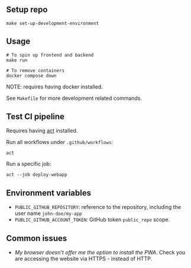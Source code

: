 ## Setup repo

```shell
make set-up-development-environment
```

## Usage

```shell
# To spin up frontend and backend
make run

# To remove containers
docker compose down
```

NOTE: requires having docker installed.

See `Makefile` for more development related commands.

## Test CI pipeline

Requires having [act][1] installed.

Run all workflows under `.github/workflows`:

```shell
act
```

Run a specific job:

```shell
act --job deploy-webapp
```

## Environment variables

- `PUBLIC_GITHUB_REPOSITORY`: reference to the repository, including the user name `john-doe/my-app`
- `PUBLIC_GITHUB_ACCOUNT_TOKEN`: GitHub token `public_repo` scope.

## Common issues

- _My browser doesn't offer me the option to install the PWA_.
  Check you are accessing the website via HTTPS - instead of HTTP.

<!-- External references -->

[1]: https://nektosact.com/beginner/index.html "act - User Guide"
